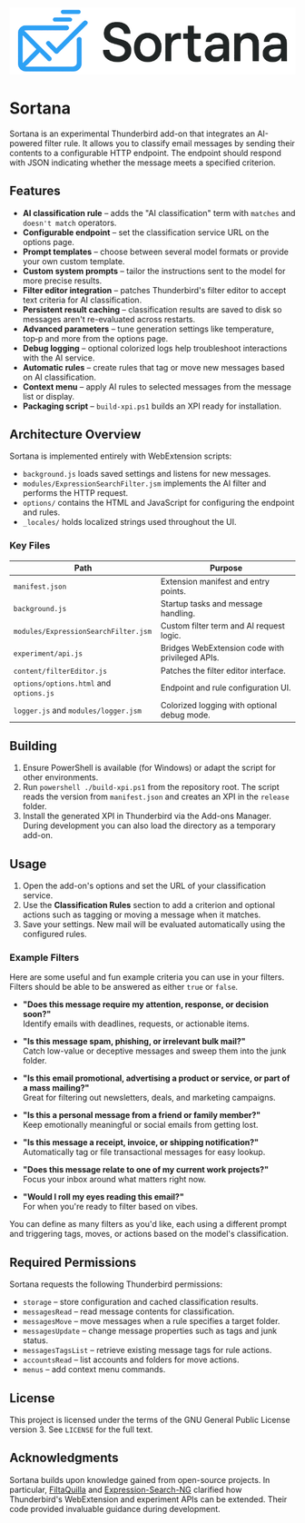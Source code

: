 ![logo](/resources/img/full-logo-white.png)

# Sortana

Sortana is an experimental Thunderbird add-on that integrates an AI-powered filter rule. 
It allows you to classify email messages by sending their contents to a configurable
HTTP endpoint. The endpoint should respond with JSON indicating whether the
message meets a specified criterion.

## Features

- **AI classification rule** – adds the "AI classification" term with
  `matches` and `doesn't match` operators.
- **Configurable endpoint** – set the classification service URL on the options page.
- **Prompt templates** – choose between several model formats or provide your own custom template.
- **Custom system prompts** – tailor the instructions sent to the model for more precise results.
- **Filter editor integration** – patches Thunderbird's filter editor to accept
  text criteria for AI classification.
- **Persistent result caching** – classification results are saved to disk so messages aren't re-evaluated across restarts.
- **Advanced parameters** – tune generation settings like temperature, top‑p and more from the options page.
- **Debug logging** – optional colorized logs help troubleshoot interactions with the AI service.
- **Automatic rules** – create rules that tag or move new messages based on AI classification.
- **Context menu** – apply AI rules to selected messages from the message list or display.
- **Packaging script** – `build-xpi.ps1` builds an XPI ready for installation.

## Architecture Overview

Sortana is implemented entirely with WebExtension scripts:

- `background.js` loads saved settings and listens for new messages.
- `modules/ExpressionSearchFilter.jsm` implements the AI filter and performs the
  HTTP request.
- `options/` contains the HTML and JavaScript for configuring the endpoint and
  rules.
- `_locales/` holds localized strings used throughout the UI.

### Key Files

| Path                                    | Purpose                                        |
| --------------------------------------- | ---------------------------------------------- |
| `manifest.json`                         | Extension manifest and entry points.           |
| `background.js`                         | Startup tasks and message handling.            |
| `modules/ExpressionSearchFilter.jsm`    | Custom filter term and AI request logic.       |
| `experiment/api.js`                     | Bridges WebExtension code with privileged APIs.|
| `content/filterEditor.js`               | Patches the filter editor interface.           |
| `options/options.html` and `options.js` | Endpoint and rule configuration UI. |
| `logger.js` and `modules/logger.jsm`    | Colorized logging with optional debug mode.    |

## Building

1. Ensure PowerShell is available (for Windows) or adapt the script for other
   environments.
2. Run `powershell ./build-xpi.ps1` from the repository root. The script reads
the version from `manifest.json` and creates an XPI in the `release` folder.
3. Install the generated XPI in Thunderbird via the Add-ons Manager. During
   development you can also load the directory as a temporary add-on.

## Usage

1. Open the add-on's options and set the URL of your classification service.
2. Use the **Classification Rules** section to add a criterion and optional
   actions such as tagging or moving a message when it matches.
3. Save your settings. New mail will be evaluated automatically using the
   configured rules.

### Example Filters

Here are some useful and fun example criteria you can use in your filters. Filters should be able to be answered as either `true` or `false`.

- **"Does this message require my attention, response, or decision soon?"**  
  Identify emails with deadlines, requests, or actionable items.

- **"Is this message spam, phishing, or irrelevant bulk mail?"**  
  Catch low-value or deceptive messages and sweep them into the junk folder.

- **"Is this email promotional, advertising a product or service, or part of a mass mailing?"**  
  Great for filtering out newsletters, deals, and marketing campaigns.

- **"Is this a personal message from a friend or family member?"**  
  Keep emotionally meaningful or social emails from getting lost.

- **"Is this message a receipt, invoice, or shipping notification?"**  
  Automatically tag or file transactional messages for easy lookup.

- **"Does this message relate to one of my current work projects?"**  
  Focus your inbox around what matters right now.

- **"Would I roll my eyes reading this email?"**  
  For when you're ready to filter based on vibes.

You can define as many filters as you'd like, each using a different prompt and
triggering tags, moves, or actions based on the model's classification.

## Required Permissions

Sortana requests the following Thunderbird permissions:

- `storage` – store configuration and cached classification results.
- `messagesRead` – read message contents for classification.
- `messagesMove` – move messages when a rule specifies a target folder.
- `messagesUpdate` – change message properties such as tags and junk status.
- `messagesTagsList` – retrieve existing message tags for rule actions.
- `accountsRead` – list accounts and folders for move actions.
- `menus` – add context menu commands.

## License

This project is licensed under the terms of the GNU General Public License
version 3. See `LICENSE` for the full text.

## Acknowledgments

Sortana builds upon knowledge gained from open-source projects. In particular,
[FiltaQuilla](https://github.com/RealRaven2000/FiltaQuilla) and
[Expression-Search-NG](https://github.com/opto/expression-search-NG) clarified
how Thunderbird's WebExtension and experiment APIs can be extended. Their code
provided invaluable guidance during development.

